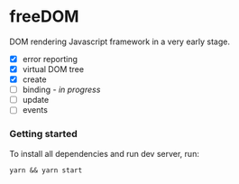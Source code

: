 # freeDOM
DOM rendering Javascript framework in a very early stage.

- [x] error reporting
- [x] virtual DOM tree
- [x] create
- [ ] binding *- in progress*
- [ ] update
- [ ] events

### Getting started

To install all dependencies and run dev server, run:

```shell
yarn && yarn start
```
